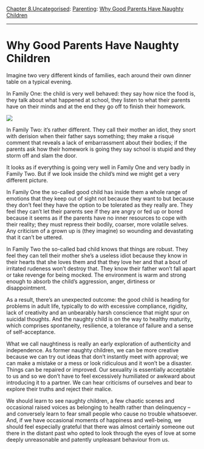 [Chapter 8.Uncategorised](https://www.theschooloflife.com/thebookoflife/category/uncategorised/): [Parenting](https://www.theschooloflife.com/thebookoflife/category/relationships/parenting/): [Why Good Parents Have Naughty Children](https://www.theschooloflife.com/thebookoflife/why-good-parents-have-naughty-children/)

* * *

# Why Good Parents Have Naughty Children

Imagine two very different kinds of families, each around their own dinner table on a typical evening. &nbsp;

In Family One: the child is very well behaved: they say how nice the food is, they talk about what happened at school, they listen to what their parents have on their minds and at the end they go off to finish their homework.

![](https://pixel.nymag.com/imgs/daily/intelligencer/2013/11/27/27-thanksgiving-dinner-vintage.w710.h473.jpg)

In Family Two: it’s rather different. They call their mother an idiot, they snort with derision when their father says something; they make a risqué comment that reveals a lack of embarrassment about their bodies; if the parents ask how their homework is going they say school is stupid and they storm off and slam the door.

It looks as if everything is going very well in Family One and very badly in Family Two. But if we look inside the child’s mind we might get a very different picture.

In Family One the so-called good child has inside them a whole range of emotions that they keep out of sight not because they want to but because they don’t feel they have the option to be tolerated as they really are. They feel they can’t let their parents see if they are angry or fed up or bored because it seems as if the parents have no inner resources to cope with their reality; they must repress their bodily, coarser, more volatile selves. Any criticism of a grown up is (they imagine) so wounding and devastating that it can’t be uttered.

In Family Two the so-called bad child knows that things are robust. They feel they can tell their mother she’s a useless idiot because they know in their hearts that she loves them and that they love her and that a bout of irritated rudeness won’t destroy that. They know their father won’t fall apart or take revenge for being mocked. The environment is warm and strong enough to absorb the child’s aggression, anger, dirtiness or disappointment.&nbsp;

As a result, there’s an unexpected outcome: the good child is heading for problems in adult life, typically to do with excessive compliance, rigidity, lack of creativity and an unbearably harsh conscience that might spur on suicidal thoughts. And the naughty child is on the way to healthy maturity, which comprises spontaneity, resilience, a tolerance of failure and a sense of self-acceptance. &nbsp;

What we call naughtiness is really an early exploration of authenticity and independence. As former naughty children, we can be more creative because we can try out ideas that don’t instantly meet with approval; we can make a mistake or a mess or look ridiculous and it won’t be a disaster. Things can be repaired or improved. Our sexuality is essentially acceptable to us and so we don’t have to feel excessively humiliated or awkward about introducing it to a partner. We can hear criticisms of ourselves and bear to explore their truths and reject their malice.

We should learn to see naughty children, a few chaotic scenes and occasional raised voices as belonging to health rather than delinquency – and conversely learn to fear small people who cause no trouble whatsoever. And, if we have occasional moments of happiness and well-being, we should feel especially grateful that there was almost certainly someone out there in the distant past who opted to look through the eyes of love at some deeply unreasonable and patently unpleasant behaviour from us.
